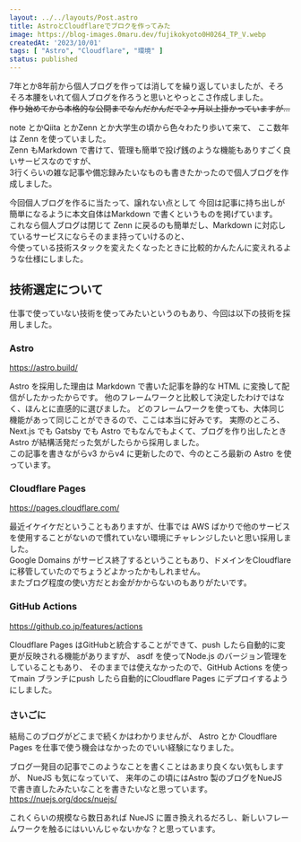 ```yaml
---
layout: ../../layouts/Post.astro
title: AstroとCloudflareでブロクを作ってみた
image: https://blog-images.0maru.dev/fujikokyoto0H0264_TP_V.webp
createdAt: '2023/10/01'
tags: [ "Astro", "Cloudflare", "環境" ]
status: published
---
```


7年とか8年前から個人ブログを作っては消してを繰り返していましたが、そろそろ本腰をいれて個人ブログを作ろうと思いとやっとこさ作成しました。   
~~作り始めてから本格的な公開までなんだかんだで２ヶ月以上掛かっていますが...~~

note とかQiita とかZenn とか大学生の頃から色々わたり歩いて来て、 ここ数年は Zenn を使っていました。  
Zenn もMarkdown で書けて、管理も簡単で投げ銭のような機能もありすごく良いサービスなのですが、  
3行くらいの雑な記事や備忘録みたいなものも書きたかったので個人ブログを作成しました。

今回個人ブログを作るに当たって、譲れない点として 今回は記事に持ち出しが簡単になるように本文自体はMarkdown
で書くというものを掲げています。  
これなら個人ブログは閉じて Zenn に戻るのも簡単だし、Markdown に対応しているサービスにならそのまま持っていけるのと、  
今使っている技術スタックを変えたくなったときに比較的かんたんに変えれるような仕様にしました。

## 技術選定について

仕事で使っていない技術を使ってみたいというのもあり、今回は以下の技術を採用しました。

### Astro

https://astro.build/

Astro を採用した理由は Markdown で書いた記事を静的な HTML に変換して配信がしたかったからです。
他のフレームワークと比較して決定したわけではなく、ほんとに直感的に選びました。
どのフレームワークを使っても、大体同じ機能があって同じことができるので、ここは本当に好みです。
実際のところ、Next.js でも Gatsby でも Astro でもなんでもよくて、ブログを作り出したとき Astro
が結構活発だった気がしたらから採用しました。  
この記事を書きながらv3 からv4 に更新したので、今のところ最新の Astro を使っています。

### Cloudflare Pages

https://pages.cloudflare.com/

最近イケイケだということもありますが、仕事では AWS
ばかりで他のサービスを使用することがないので慣れていない環境にチャレンジしたいと思い採用しました。  
Google Domains がサービス終了するということもあり、ドメインをCloudflare
に移管していたのでちょうどよかったかもしれません。  
またブログ程度の使い方だとお金がかからないのもありがたいです。

### GitHub Actions

https://github.co.jp/features/actions

Cloudflare Pages はGitHubと統合することができて、push したら自動的に変更が反映される機能がありますが、
asdf を使ってNode.js のバージョン管理をしていることもあり、 そのままでは使えなかったので、GitHub Actions を使ってmain
ブランチにpush したら自動的にCloudflare Pages にデプロイするようにしました。

### さいごに

結局このブログがどこまで続くかはわかりませんが、 Astro とか Cloudflare Pages を仕事で使う機会はなかったのでいい経験になりました。

ブログ一発目の記事でこのようなことを書くことはあまり良くない気もしますが、 NueJS も気になっていて、
来年のこの頃にはAstro 製のブログをNueJS で書き直したみたいなことを書きたいなと思っています。
https://nuejs.org/docs/nuejs/

これくらいの規模なら数日あれば NueJS に置き換えれるだろし、新しいフレームワークを触るにはいいんじゃないかな？と思っています。
